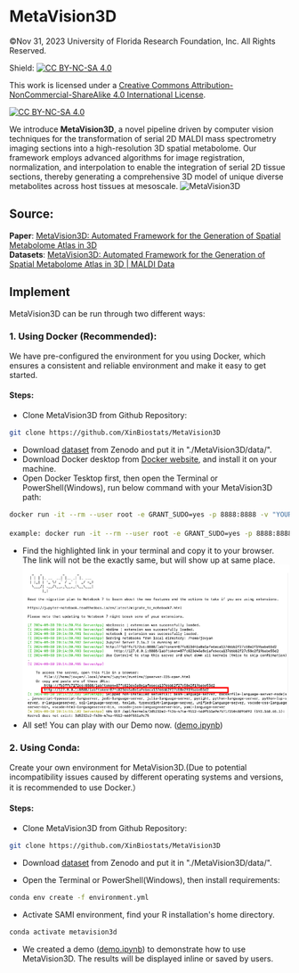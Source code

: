 # MetaVision3D
©Nov 31, 2023 University of Florida Research Foundation, Inc. All Rights Reserved.

Shield: [![CC BY-NC-SA 4.0][cc-by-nc-sa-shield]][cc-by-nc-sa]

This work is licensed under a
[Creative Commons Attribution-NonCommercial-ShareAlike 4.0 International License][cc-by-nc-sa].

[![CC BY-NC-SA 4.0][cc-by-nc-sa-image]][cc-by-nc-sa]

[cc-by-nc-sa]: http://creativecommons.org/licenses/by-nc-sa/4.0/
[cc-by-nc-sa-image]: https://licensebuttons.net/l/by-nc-sa/4.0/88x31.png
[cc-by-nc-sa-shield]: https://img.shields.io/badge/License-CC%20BY--NC--SA%204.0-lightgrey.svg

We introduce __MetaVision3D__, a novel pipeline driven by computer vision techniques for the transformation of serial 2D MALDI mass spectrometry imaging sections into a high-resolution 3D spatial metabolome. Our framework employs advanced algorithms for image registration, normalization, and interpolation to enable the integration of serial 2D tissue sections, thereby generating a comprehensive 3D model of unique diverse metabolites across host tissues at mesoscale.
![MetaVision3D](https://github.com/XinBiostats/MetaVision3D/assets/136360597/4e87e94f-c738-47b1-900a-fa0e605ac808)

## Source:
__Paper__: [MetaVision3D: Automated Framework for the Generation of Spatial Metabolome Atlas in 3D](https://www.biorxiv.org/content/10.1101/2023.11.27.568931v1)  
__Datasets__: [MetaVision3D: Automated Framework for the Generation of Spatial Metabolome Atlas in 3D | MALDI Data](https://zenodo.org/records/14212427)

## Implement
MetaVision3D can be run through two different ways:

### 1. Using Docker (Recommended):
We have pre-configured the environment for you using Docker, which ensures a consistent and reliable environment and make it easy to get started.

#### Steps:
- Clone MetaVision3D from Github Repository:
```bash
git clone https://github.com/XinBiostats/MetaVision3D
```
- Download [dataset](https://zenodo.org/records/14212427) from Zenodo and put it in "./MetaVision3D/data/".
- Download Docker desktop from [Docker website](https://www.docker.com), and install it on your machine.
- Open Docker Tesktop first, then open the Terminal or PowerShell(Windows), run below command with your MetaVision3D path:
```bash
docker run -it --rm --user root -e GRANT_SUDO=yes -p 8888:8888 -v "YOUR_MetaVision3D_PATH:/home/jovyan/work" xinbiostats/metavision3d:latest

example: docker run -it --rm --user root -e GRANT_SUDO=yes -p 8888:8888 -v "/Users/xin.ma/Desktop/MetaVision3D:/home/jovyan/work" xinbiostats/metavision3d:latest
```

- Find the highlighted link in your terminal and copy it to your browser. The link will not be the exactly same, but will show up at same place.
![docker_link](https://github.com/XinBiostats/SAMI/blob/main/figures/docker_link.png)
- All set! You can play with our Demo now. ([demo.ipynb](https://github.com/XinBiostats/MetaVision3D/blob/main/demo.ipynb))

### 2. Using Conda:
Create your own environment for MetaVision3D.(Due to potential incompatibility issues caused by different operating systems and versions, it is recommended to use Docker.）

#### Steps:
- Clone MetaVision3D from Github Repository:
```bash
git clone https://github.com/XinBiostats/MetaVision3D
```
- Download [dataset](https://zenodo.org/records/14212427) from Zenodo and put it in "./MetaVision3D/data/".

- Open the Terminal or PowerShell(Windows), then install requirements:
```bash
conda env create -f environment.yml
```
-  Activate SAMI environment, find your R installation's home directory.
```bash
conda activate metavision3d
```
- We created a demo ([demo.ipynb](https://github.com/XinBiostats/MetaVision3D/blob/main/demo.ipynb)) to demonstrate how to use MetaVision3D. The results will be displayed inline or saved by users.

